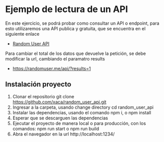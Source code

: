 # Ejemplo de lectura de un API

En este ejercicio, se podrá probar como consultar un API o endpoint, para esto utilizaremos una API publica y gratuita, que se encuentra en el siguiente enlace

- [Random User API](https://randomuser.me)

Para cambiar el total de los datos que devuelve la petición, se debe modificar la url, cambiando el paramatro results

- https://randomuser.me/api/?results=1

## Instalación proyecto

1. Clonar el repositorio git clone https://github.com/xaca/random_user_api.git
2. Ingresar a la carpeta, usando change directory cd random_user_api
3. Instalar las dependencias, usando el comando npm i, o npm install
4. Esperar que se descarguen las dependencias
5. Ejecutar el proyecto de manera local o para producción, con los comandos: npm run start o npm run build
6. Abra el navegador en la url http://localhost:1234/
